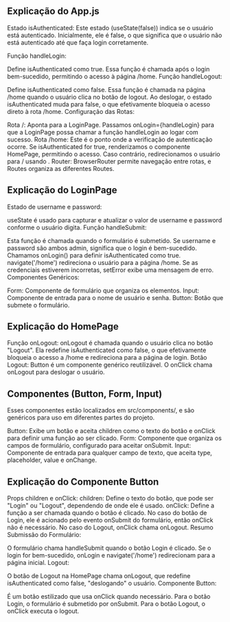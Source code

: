 ## Explicação do App.js
Estado isAuthenticated: Este estado (useState(false)) indica se o usuário está autenticado. Inicialmente, ele é false, o que significa que o usuário não está autenticado até que faça login corretamente.

Função handleLogin:

Define isAuthenticated como true.
Essa função é chamada após o login bem-sucedido, permitindo o acesso à página /home.
Função handleLogout:

Define isAuthenticated como false.
Essa função é chamada na página /home quando o usuário clica no botão de logout. Ao deslogar, o estado isAuthenticated muda para false, o que efetivamente bloqueia o acesso direto à rota /home.
Configuração das Rotas:

Rota /: Aponta para a LoginPage. Passamos onLogin={handleLogin} para que a LoginPage possa chamar a função handleLogin ao logar com sucesso.
Rota /home: Este é o ponto onde a verificação de autenticação ocorre. Se isAuthenticated for true, renderizamos o componente HomePage, permitindo o acesso. Caso contrário, redirecionamos o usuário para / usando <Navigate to="/" />.
Router: BrowserRouter permite navegação entre rotas, e Routes organiza as diferentes Routes.



## Explicação do LoginPage
Estado de username e password:

useState é usado para capturar e atualizar o valor de username e password conforme o usuário digita.
Função handleSubmit:

Esta função é chamada quando o formulário é submetido.
Se username e password são ambos admin, significa que o login é bem-sucedido.
Chamamos onLogin() para definir isAuthenticated como true.
navigate('/home') redireciona o usuário para a página /home.
Se as credenciais estiverem incorretas, setError exibe uma mensagem de erro.
Componentes Genéricos:

Form: Componente de formulário que organiza os elementos.
Input: Componente de entrada para o nome de usuário e senha.
Button: Botão que submete o formulário.


## Explicação do HomePage
Função onLogout:
onLogout é chamada quando o usuário clica no botão "Logout". Ela redefine isAuthenticated como false, o que efetivamente bloqueia o acesso a /home e redireciona para a página de login.
Botão Logout:
Button é um componente genérico reutilizável.
O onClick chama onLogout para deslogar o usuário.


## Componentes (Button, Form, Input)
Esses componentes estão localizados em src/components/, e são genéricos para uso em diferentes partes do projeto.

Button: Exibe um botão e aceita children como o texto do botão e onClick para definir uma função ao ser clicado.
Form: Componente que organiza os campos de formulário, configurado para aceitar onSubmit.
Input: Componente de entrada para qualquer campo de texto, que aceita type, placeholder, value e onChange.


## Explicação do Componente Button
Props children e onClick:
children: Define o texto do botão, que pode ser "Login" ou "Logout", dependendo de onde ele é usado.
onClick: Define a função a ser chamada quando o botão é clicado. No caso do botão de Login, ele é acionado pelo evento onSubmit do formulário, então onClick não é necessário. No caso do Logout, onClick chama onLogout.
Resumo
Submissão do Formulário:

O formulário chama handleSubmit quando o botão Login é clicado.
Se o login for bem-sucedido, onLogin e navigate('/home') redirecionam para a página inicial.
Logout:

O botão de Logout na HomePage chama onLogout, que redefine isAuthenticated como false, "deslogando" o usuário.
Componente Button:

É um botão estilizado que usa onClick quando necessário. Para o botão Login, o formulário é submetido por onSubmit. Para o botão Logout, o onClick executa o logout.